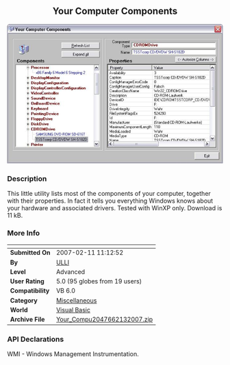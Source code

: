 ﻿<div align="center">

## Your Computer Components

<img src="PIC200721186226797.JPG">
</div>

### Description

This little utility lists most of the components of your computer, together with their properties. In fact it tells you everything Windows knows about your hardware and associated drivers. Tested with WinXP only. Download is 11 kB.
 
### More Info
 


<span>             |<span>
---                |---
**Submitted On**   |2007-02-11 11:12:52
**By**             |[ULLI](https://github.com/Planet-Source-Code/PSCIndex/blob/master/ByAuthor/ulli.md)
**Level**          |Advanced
**User Rating**    |5.0 (95 globes from 19 users)
**Compatibility**  |VB 6\.0
**Category**       |[Miscellaneous](https://github.com/Planet-Source-Code/PSCIndex/blob/master/ByCategory/miscellaneous__1-1.md)
**World**          |[Visual Basic](https://github.com/Planet-Source-Code/PSCIndex/blob/master/ByWorld/visual-basic.md)
**Archive File**   |[Your\_Compu2047662132007\.zip](https://github.com/Planet-Source-Code/ulli-your-computer-components__1-67841/archive/master.zip)

### API Declarations

WMI - Windows Management Instrumentation.





